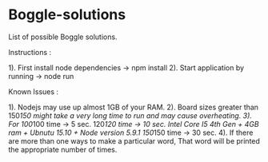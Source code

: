 # Boggle-solutions
List of possible Boggle solutions.

Instructions :

1). First install node dependencies -> npm install
2). Start application by running -> node run


Known Issues :

1). Nodejs may use up almost 1GB of your RAM.
2). Board sizes greater than 150*150 might take a very long time to run and may cause overheating.
3). For 100*100 time -> 5 sec.
		120*120 time -> 10 sec.  Intel Core I5 4th Gen + 4GB ram + Ubnutu 15.10 + Node version 5.9.1
		150*150 time -> 30 sec.
4). If there are more than one ways to make a particular word, That word will be printed the appropriate number of times.